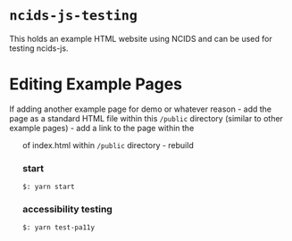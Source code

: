 # `ncids-js-testing`

This holds an example HTML website using NCIDS and can be used for testing ncids-js.

# Editing Example Pages

If adding another example page for demo or whatever reason
    - add the page as a standard HTML file within this `/public` directory (similar to other example pages)
    - add a link to the page within the <ul> of index.html within `/public` directory
    - rebuild

### start
```
$: yarn start
```

### accessibility testing
```
$: yarn test-pa11y
```


